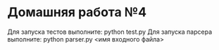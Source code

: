 # Домашняя работа №4

Для запуска тестов выполните:
    python test.py
Для запуска парсера выполните:
    python parser.py <имя входного файла>
